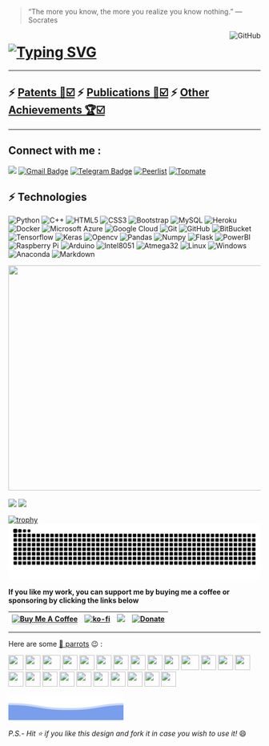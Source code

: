 > “The more you know, the more you realize you know nothing.”
>                                               — Socrates

<a href="https://github.com/prateekralhan"><img align="right" alt="GitHub" src="https://img.shields.io/badge/dynamic/json?logo=github&label=GitHub+Followers&labelColor=282c34&color=181717&query=%24.data.totalSubs&url=https%3A%2F%2Fapi.spencerwoo.com%2Fsubstats%2F%3Fsource%3Dgithub%26queryKey%3Dprateekralhan&longCache=true"/></a>

# [![Typing SVG](https://readme-typing-svg.herokuapp.com?font=Calibri&color=%2303FC30&center=true&vCenter=true&width=450&lines=Hi+There+%F0%9F%91%8B%2C+This+is+Prateek!+%F0%9F%91%A8%F0%9F%8F%BB%E2%80%8D%F0%9F%92%BB+(%E2%98%95%F0%9F%92%BB%F0%9F%92%A1%E2%9D%A4%EF%B8%8F))](https://prateekralhan.github.io/)

---------------------------------------------------------------------------------
## ⚡ [Patents 📑☑️](https://github.com/prateekralhan/Achievements/tree/Patents)  ⚡  [Publications 📃☑️](https://github.com/prateekralhan/Achievements/tree/Publications)   ⚡   [Other Achievements 🏆☑️](https://github.com/prateekralhan/Achievements/tree/Other-Achievements)
---------------------------------------------------------------------------------
## Connect with me : 

[<img src="https://img.shields.io/badge/linkedin-%230077B5.svg?&style=for-the-badge&logo=linkedin&logoColor=white" />](https://www.linkedin.com/in/prateek-ralhan17/)
[![Gmail Badge](https://img.shields.io/badge/Gmail-D14836?style=for-the-badge&logo=gmail&logoColor=white)](mailto:ralhanprateek@gmail.com)
[![Telegram Badge](https://img.shields.io/badge/Telegram-2CA5E0?style=for-the-badge&logo=telegram&logoColor=white)](https://t.me/prateekralhan17)
[![Peerlist](https://peerlist-readme-badge.herokuapp.com/api/prateekralhan?style=for-the-badge)](https://peerlist.io/prateekralhan)
[![Topmate](https://topmate-readme-badge.herokuapp.com/prateekralhan?style=for-the-badge)](https://topmate.io/prateekralhan)

## ⚡ Technologies

![Python](https://img.shields.io/badge/-Python-black?style=flat-square&logo=Python)
![C++](https://img.shields.io/badge/-C++-00599C?style=flat-square&logo=c)
![HTML5](https://img.shields.io/badge/-HTML5-E34F26?style=flat-square&logo=html5&logoColor=white)
![CSS3](https://img.shields.io/badge/-CSS3-1572B6?style=flat-square&logo=css3)
![Bootstrap](https://img.shields.io/badge/-Bootstrap-563D7C?style=flat-square&logo=bootstrap)
![MySQL](https://img.shields.io/badge/-MySQL-black?style=flat-square&logo=mysql)
![Heroku](https://img.shields.io/badge/-Heroku-430098?style=flat-square&logo=heroku)
![Docker](https://img.shields.io/badge/-Docker-black?style=flat-square&logo=docker)
![Microsoft Azure](https://img.shields.io/badge/Microsoft%20Azure-232F7E?style=flat-square&logo=microsoft-azure)
![Google Cloud](https://img.shields.io/badge/Google%20Cloud-black?style=flat-square&logo=google-cloud)
![Git](https://img.shields.io/badge/-Git-black?style=flat-square&logo=git)
![GitHub](https://img.shields.io/badge/-GitHub-181717?style=flat-square&logo=github)
![BitBucket](https://img.shields.io/badge/-BitBucket-darkblue?style=flat-square&logo=bitbucket)
![Tensorflow](https://img.shields.io/badge/-Tensorflow-yellow?style=flat-square&logo=tensorflow)
![Keras](https://img.shields.io/badge/-Keras-red?style=flat-square&logo=keras)
![Opencv](https://img.shields.io/badge/-opencv-blue?style=flat-square&logo=opencv)
![Pandas](https://img.shields.io/badge/-pandas-yellow?style=flat-square&logo=pandas)
![Numpy](https://img.shields.io/badge/-numpy-blue?style=flat-square&logo=numpy)
![Flask](https://img.shields.io/badge/flask-black?style=flat-square&logo=flask)
![PowerBI](https://img.shields.io/badge/PowerBI-F2C811?style=flat-square&logo=power%20bi)
![Raspberry Pi](https://img.shields.io/badge/-Raspberry%20Pi-C51A4A?style=flat-square&logo=Raspberry-Pi)
![Arduino](https://img.shields.io/badge/-Arduino-teal?style=flat-square&logo=arduino)
![Intel8051](https://img.shields.io/badge/-Intel8051-teal?style=flat-square&logo=intel8051)
![Atmega32](https://img.shields.io/badge/-Atmega32-black?style=flat-square&logo=atmega32)
![Linux](https://img.shields.io/badge/-Linux-black?style=flat-square&logo=linux)
![Windows](https://img.shields.io/badge/-Windows-blue?style=flat-square&logo=windows)
![Anaconda](https://img.shields.io/badge/conda-green?&style=flat-square&logo=anaconda)
![Markdown](https://img.shields.io/badge/markdown-black?style=flat-square&logo=markdown)

<img src="https://raw.githubusercontent.com/SP-XD/SP-XD/main/images/dev-working_rounded.gif" data-canonical-src="https://raw.githubusercontent.com/SP-XD/SP-XD/main/images/dev-working_rounded.gif" width="650" height="450" />

<p float="left">
<img src="https://github-readme-stats.vercel.app/api?username=prateekralhan&show_icons=true&theme=dracula" data-canonical-src="https://github-readme-stats.vercel.app/api?username=prateekralhan&show_icons=true&theme=dracula"/>
<img src="https://streak-stats.demolab.com?user=prateekralhan&theme=dracula" data-canonical-src="https://streak-stats.demolab.com?user=prateekralhan&theme=dracula"/>
</p>

[![trophy](https://github-profile-trophy.vercel.app/?username=prateekralhan&row=1&margin-w=15&theme=onedark)](https://github.com/prateekralhan/github-profile-trophy)
![](https://github.com/BEPb/BEPb/blob/output/github-contribution-grid-snake.svg)

**If you like my work, you can support me by buying me a coffee or sponsoring by clicking the links below**


| <a href="https://www.buymeacoffee.com/prateekralhan" target="_blank"><img src="https://www.buymeacoffee.com/assets/img/custom_images/orange_img.png" alt="Buy Me A Coffee" style="height: 41px !important;width: 174px !important;box-shadow: 0px 3px 2px 0px rgba(190, 190, 190, 0.5) !important;-webkit-box-shadow: 0px 3px 2px 0px rgba(190, 190, 190, 0.5) !important;" ></a> | [![ko-fi](https://www.ko-fi.com/img/githubbutton_sm.svg)](https://ko-fi.com/prateekralhan) | [![](https://img.shields.io/static/v1?label=Sponsor&message=%E2%9D%A4&logo=GitHub&color=%23fe8e86)](https://github.com/sponsors/prateekralhan) | [![Donate](https://img.shields.io/badge/Donate-PayPal-green.svg)](https://www.paypal.me/prateekralhan) |
|-|-|-|-|


---
Here are some [🦜 parrots](https://cultofthepartyparrot.com) :wink: :

<div>
    <img src="https://cultofthepartyparrot.com/parrots/hd/githubparrot.gif" width="30" height="30"/>
    <img src="https://cultofthepartyparrot.com/flags/hd/indiaparrot.gif" width="30" height="30"/>
    <img src="https://cultofthepartyparrot.com/parrots/asyncparrot.gif" width="36" height="30"/>
    <img src="https://cultofthepartyparrot.com/parrots/exceptionallyfastparrot.gif" width="30" height="30"/>
    <img src="https://cultofthepartyparrot.com/parrots/hd/60fpsparrot.gif" width="30" height="30"/>
    <img src="https://cultofthepartyparrot.com/parrots/hd/jumpingparrot.gif" width="30" height="30"/>
    <img src="https://cultofthepartyparrot.com/parrots/hd/opensourceparrot.gif" width="30" height="30"/>
    <img src="https://cultofthepartyparrot.com/parrots/hd/dealwithitnowparrot.gif" width="30" height="30"/>
    <img src="https://cultofthepartyparrot.com/parrots/hd/hypnoparrotlight.gif" width="30" height="30"/>
    <img src="https://cultofthepartyparrot.com/parrots/databaseparrot.gif" width="30" height="30"/>
    <img src="https://cultofthepartyparrot.com/parrots/fixparrot.gif" width="36" height="30"/>
    <img src="https://cultofthepartyparrot.com/parrots/hd/laptop_parrot.gif" width="30" height="30"/>
    <img src="https://cultofthepartyparrot.com/parrots/hd/spinningparrot.gif" width="30" height="30"/>
    <img src="https://cultofthepartyparrot.com/parrots/hd/levitationparrot.gif" width="30" height="30"/>
    <img src="https://cultofthepartyparrot.com/parrots/hd/meldparrot.gif" width="30" height="30"/>
    <img src="https://cultofthepartyparrot.com/parrots/slomoparrot.gif" width="30" height="30"/>
    <img src="https://cultofthepartyparrot.com/parrots/hd/moonwalkingparrot.gif" width="30" height="30"/>
    <img src="https://cultofthepartyparrot.com/parrots/hd/stableparrot.gif" width="30" height="30"/>
    <img src="https://cultofthepartyparrot.com/parrots/hd/scienceparrot.gif" width="30" height="30"/>
    <img src="https://cultofthepartyparrot.com/parrots/hd/pirateparrot.gif" width="30" height="30"/>
    <img src="https://cultofthepartyparrot.com/parrots/hd/footballparrot.gif" width="30" height="30"/>
    <img src="https://cultofthepartyparrot.com/parrots/hd/illuminatiparrot.gif" width="30" height="30"/>
    <img src="https://cultofthepartyparrot.com/parrots/hd/hypnoparrotdark.gif" width="30" height="30"/>
    <img src="https://cultofthepartyparrot.com/parrots/hd/mustacheparrot.gif" width="30" height="30"/>
</div>

![](https://raw.githubusercontent.com/arpit0891/arpit0891/main/assets/bottom_header.svg)

*P.S.- Hit ⭐ if you like this design and fork it in case you wish to use it!* :smile: 
